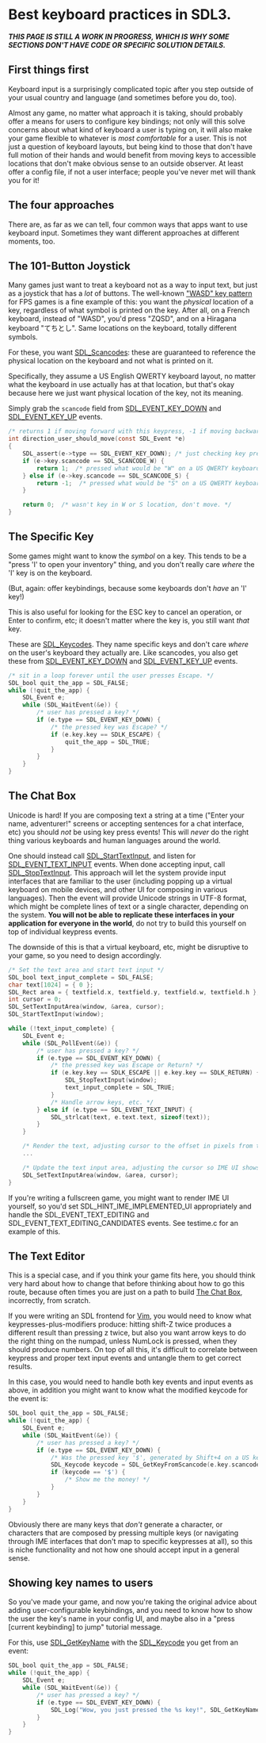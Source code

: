 # Best keyboard practices in SDL3.

***THIS PAGE IS STILL A WORK IN PROGRESS, WHICH IS WHY SOME SECTIONS DON'T HAVE CODE OR SPECIFIC SOLUTION DETAILS.***

## First things first

Keyboard input is a surprisingly complicated topic after you step outside of your usual country and language (and sometimes before you do, too).

Almost any game, no matter what approach it is taking, should probably offer a means for users to configure key bindings; not only will this solve concerns about what kind of keyboard a user is typing on, it will also make your game flexible to whatever is _most comfortable_ for a user. This is not just a question of keyboard layouts, but being kind to those that don't have full motion of their hands and would benefit from moving keys to accessible locations that don't make obvious sense to an outside observer. At least offer a config file, if not a user interface; people you've never met will thank you for it!


## The four approaches

There are, as far as we can tell, four common ways that apps want to use keyboard input. Sometimes they want different approaches at different moments, too.


## The 101-Button Joystick

Many games just want to treat a keyboard not as a way to input text, but just as a joystick that has a _lot_ of buttons. The well-known ["WASD" key pattern](https://en.wikipedia.org/wiki/WASD_keys) for FPS games is a fine example of this: you want the _physical_ location of a key, regardless of what symbol is printed on the key. After all, on a French keyboard, instead of "WASD", you'd press "ZQSD", and on a Hiragana keyboard "てちとし". Same locations on the keyboard, totally different symbols.

For these, you want [SDL_Scancodes](SDL_Scancode): these are guaranteed to reference the physical location on the keyboard and not what is printed on it.

Specifically, they assume a US English QWERTY keyboard layout, no matter what the keyboard in use actually has at that location, but that's okay because here we just want physical location of the key, not its meaning.

Simply grab the `scancode` field from [SDL_EVENT_KEY_DOWN](SDL_EVENT_KEY_DOWN) and [SDL_EVENT_KEY_UP](SDL_EVENT_KEY_UP) events.

```c
/* returns 1 if moving forward with this keypress, -1 if moving backward, 0 if not moving. */
int direction_user_should_move(const SDL_Event *e)
{
    SDL_assert(e->type == SDL_EVENT_KEY_DOWN); /* just checking key presses here... */
    if (e->key.scancode == SDL_SCANCODE_W) {
        return 1;  /* pressed what would be "W" on a US QWERTY keyboard. Move forward! */
    } else if (e->key.scancode == SDL_SCANCODE_S) {
        return -1;  /* pressed what would be "S" on a US QWERTY keyboard. Move backward! */
    }

    return 0;  /* wasn't key in W or S location, don't move. */
}
```


## The Specific Key

Some games might want to know the _symbol_ on a key. This tends to be a "press 'I' to open your inventory" thing, and you don't really care _where_ the 'I' key is on the keyboard.

(But, again: offer keybindings, because some keyboards don't _have_ an 'I' key!)

This is also useful for looking for the ESC key to cancel an operation, or Enter to confirm, etc; it doesn't matter where the key is, you still want _that_ key.

These are [SDL_Keycodes](SDL_Keycode). They name specific keys and don't care _where_ on the user's keyboard they actually are. Like scancodes, you also get these from [SDL_EVENT_KEY_DOWN](SDL_EVENT_KEY_DOWN) and [SDL_EVENT_KEY_UP](SDL_EVENT_KEY_UP) events.


```c
/* sit in a loop forever until the user presses Escape. */
SDL_bool quit_the_app = SDL_FALSE;
while (!quit_the_app) {
    SDL_Event e;
    while (SDL_WaitEvent(&e)) {
        /* user has pressed a key? */
        if (e.type == SDL_EVENT_KEY_DOWN) {
            /* the pressed key was Escape? */
            if (e.key.key == SDLK_ESCAPE) {
                quit_the_app = SDL_TRUE;
            }
        }
    }
}
```


## The Chat Box

Unicode is hard! If you are composing text a string at a time ("Enter your name, adventurer!" screens or accepting sentences for a chat interface, etc) you should _not_ be using key press events! This will _never_ do the right thing various keyboards and human languages around the world.

One should instead call [SDL_StartTextInput](SDL_StartTextInput), and listen for [SDL_EVENT_TEXT_INPUT](SDL_EVENT_TEXT_INPUT) events. When done accepting input, call [SDL_StopTextInput](SDL_StopTextInput). This approach will let the system provide input interfaces that are familiar to the user (including popping up a virtual keyboard on mobile devices, and other UI for composing in various languages). Then the event will provide Unicode strings in UTF-8 format, which might be complete lines of text or a single character, depending on the system. **You will not be able to replicate these interfaces in your application for everyone in the world**, do not try to build this yourself on top of individual keypress events.

The downside of this is that a virtual keyboard, etc, might be disruptive to your game, so you need to design accordingly.

```c
/* Set the text area and start text input */
SDL_bool text_input_complete = SDL_FALSE;
char text[1024] = { 0 };
SDL_Rect area = { textfield.x, textfield.y, textfield.w, textfield.h };
int cursor = 0;
SDL_SetTextInputArea(window, &area, cursor);
SDL_StartTextInput(window);

while (!text_input_complete) {
    SDL_Event e;
    while (SDL_PollEvent(&e)) {
        /* user has pressed a key? */
        if (e.type == SDL_EVENT_KEY_DOWN) {
            /* the pressed key was Escape or Return? */
            if (e.key.key == SDLK_ESCAPE || e.key.key == SDLK_RETURN) {
                SDL_StopTextInput(window);
                text_input_complete = SDL_TRUE;
            }
            /* Handle arrow keys, etc. */
        } else if (e.type == SDL_EVENT_TEXT_INPUT) {
            SDL_strlcat(text, e.text.text, sizeof(text));
        }
    }

    /* Render the text, adjusting cursor to the offset in pixels from the left edge of the textfield */
    ...

    /* Update the text input area, adjusting the cursor so IME UI shows up at the correct location. */
    SDL_SetTextInputArea(window, &area, cursor);
}
```

If you're writing a fullscreen game, you might want to render IME UI yourself, so you'd set SDL_HINT_IME_IMPLEMENTED_UI appropriately and handle the SDL_EVENT_TEXT_EDITING and SDL_EVENT_TEXT_EDITING_CANDIDATES events. See testime.c for an example of this.

## The Text Editor

This is a special case, and if you think your game fits here, you should think very hard about how to change that before thinking about how to go this route, because often times you are just on a path to build [The Chat Box](#the-chat-box), incorrectly, from scratch.

If you were writing an SDL frontend for [Vim](https://www.vim.org/), you would need to know what keypresses-plus-modifiers produce: hitting shift-Z twice produces a different result than pressing z twice, but also you want arrow keys to do the right thing on the numpad, unless NumLock is pressed, when they should produce numbers. On top of all this, it's difficult to correlate between keypress and proper text input events and untangle them to get correct results.

In this case, you would need to handle both key events and input events as above, in addition you might want to know what the modified keycode for the event is:

```c
SDL_bool quit_the_app = SDL_FALSE;
while (!quit_the_app) {
    SDL_Event e;
    while (SDL_WaitEvent(&e)) {
        /* user has pressed a key? */
        if (e.type == SDL_EVENT_KEY_DOWN) {
            /* Was the pressed key '$', generated by Shift+4 on a US keyboard or the '$' key on the French keyboard? */
            SDL_Keycode keycode = SDL_GetKeyFromScancode(e.key.scancode, e.key.mod);
            if (keycode == '$') {
                /* Show me the money! */
            }
        }
    }
}
```

Obviously there are many keys that _don't_ generate a character, or characters that are composed by pressing multiple keys (or navigating through IME interfaces that don't map to specific keypresses at all), so this is niche functionality and not how one should accept input in a general sense.


## Showing key names to users

So you've made your game, and now you're taking the original advice about adding user-configurable keybindings, and you need to know how to show the user the key's name in your config UI, and maybe also in a "press [current keybinding] to jump" tutorial message.

For this, use [SDL_GetKeyName](SDL_GetKeyName) with the [SDL_Keycode](SDL_Keycode) you get from an event:

```c
SDL_bool quit_the_app = SDL_FALSE;
while (!quit_the_app) {
    SDL_Event e;
    while (SDL_WaitEvent(&e)) {
        /* user has pressed a key? */
        if (e.type == SDL_EVENT_KEY_DOWN) {
            SDL_Log("Wow, you just pressed the %s key!", SDL_GetKeyName(e.key.key));
        }
    }
}
```

